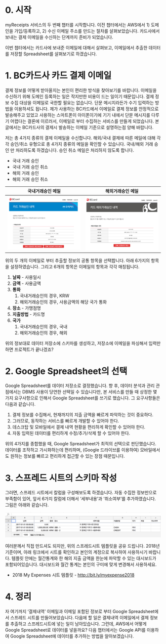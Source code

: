 # 0. 시작

myReceipts 서비스의 두 번째 챕터를 시작합니다. 이전 챕터에서는 AWS에서 1) 도메인을 가입/등록하고, 2) 수신 이메일 주소를 만드는 절차를 살펴보았습니다. 카드사에서 보내는 결제 이메일을 수신하는 단계까지 준비가 되었습니다. 

이번 챕터에서는 카드사에 보내준 이메일에 대해서 살펴보고, 이메일에서 추출한 데이터를 저장할 Spreadsheet를 살펴보기로 하겠습니다. 


# 1. BC카드사 카드 결제 이메일

결제 정보를 어떻게 받아올지는 본인이 편리한 방식을 찾아보기를 바랍니다. 이메일을 수신하기 위해 도메인 등록하는 일은 작지만한 비용이 드는 일이기 때문입니다. 결제 정보 수집 대상을 이메일로 국한할 필요는 없습니다. 단문 메시지라든가 수기 입력하는 방법을 이용하셔도 됩니다. 제가 사용하는 BC카드에서 이메일로 결제 정보를 안정적으로 발송해주고 있었고 사용하는 스마트폰이 아이폰이기에 기기 내에서 단문 메시지를 다루기 어렵다는 결론에 이르러서, 이메일로 부터 수집하는 서비스를 만들게 되었습니다. 본 글에서는 BC카드사의 결제시 발송하는 이메일 기준으로 설명하는점 양해 바랍니다. 

저는 총 4가지 종류의 결제 이메일을 수신합니다. 해외/국내 결제에 따른 메일에 대해 각각 승인/취소 유형으로 총 4가지 종류의 메일을 확인할 수 있습니다. 국내/해외 거래 승인 만 처리하도록 하겠습니다. 승인 취소 메일은 처리하지 않도록 합니다. 

* 국내 거래 승인
* 국내 거래 승인 취소
* 해외 거래 승인 
* 해외 거래 승인 취소 

	
| 국내거래승인 메일  |  해외거래승인 메일 |
|---|---|
| ![2-1. 국내거래승인 메일](https://github.com/0kim/myReceipts/blob/master/images/2/2-1.png?raw=true)  | ![2-2. 해외거래승인 메일](https://github.com/0kim/myReceipts/blob/master/images/2/2-2.png?raw=true)  |


위의 두 개의 이메일로 부터 추출할 정보의 공통 항목을 선택합니다. 아래 6가지의 항목을 설정하였습니다. 그리고 6개의 항목은 이메일의 항목과 각각 매칭됩니다. 

1. **날짜** - 사용일시 
2. **금액** - 사용금액
3. **통화**
    1. 국내거래승인의 경우, KRW
    2. 해외거래승인의 경우, 사용금액의 해당 국가 통화
4. **장소** - 가맹점명
5. **지출방법** - 카드명
6. **국가**
    1. 국내거래승인의 경우, 국내
    2. 해외거래승인의 경우, 해외

위의 정보대로 데이터 저장소에 스키마를 생성하고, 저장소에 이메일을 파싱해서 입력만하면 프로젝트가 끝나겠죠? 

# 2. Google Spreadsheet의 선택

Google Spreadsheet를 데이터 저장소로 결정했습니다. 향 후, 데이터 분석과 관리 관점에서는 DBMS 사용이 당연한 선택일 수 있습니다만, 본 서비스를 만들 때 상정한 몇 가지 요구사항으로 인해서 Google Spreadsheet를 쓰기로 했습니다. 그 요구사항들은 다음과 같습니다. 

1) 결제 정보를 수집해서, 현재까지의 지출 금액을 빠르게 파악하는 것이 중요하다. 
2) 그러므로, 동작하는 서비스를 빠르게 개발할 수 있어야 한다. 
3) 데스크탑 및 모바일에서 결제 내역 현황을 편리하게 확인할 수 있어야 한다. 
4) 자동 입력된 데이터를 편리하게 수정/추가/삭제 할 수 있어야 한다. 

위의 4가지를 종합했을 때, Google Spreadsheet가 최적의 선택으로 판단했습니다. 데이터를 조작하고 가시화하는데 편리하며, (Google 드라이브를 이용하여) 모바일에서도 원하는 정보를 빠르고 편리하게 접근할 수 있는 장점 때문입니다. 


# 3. 스프레드 시트의 스키마 작성

그러면, 스프레드 시트에서 칼럼을 구성해보도록 하겠습니다. 자동 수집한 정보만으로 부족함이 있어, 앞서 6가지 칼럼에 더해서 ‘세부내용’과 ‘취소여부’를 추가하였습니다. 그림은 아래와 같습니다.

![2-3. 스프레드시트 샘플 메일](https://github.com/0kim/myReceipts/blob/master/images/2/2-3.png?raw=true)

여러분께서 직접 만드셔도 되지만, 위의 스프레드시트 템플릿을 공유 드립니다. 2018년 기준이며, 아래 링크에서 시트를 확인하고 본인의 계정으로 복사하여 사용하시기 바랍니다. 템플릿 안에는 월간통계와 한 해의 지출 금액을 한눈에 파악할 수 있는 대시보드가 포함되어있습니다. 대시보드와 월간 통계는 본인의 구미에 맞게 변경해서 사용하세요. 

* 2018 My Expenses 시트 템플릿 - http://bit.ly/myexpense2018

# 4. 정리 

자 여기까지 ‘결제내역’ 이메일과 이메일 포함된 정보로 부터 Google Spreadsheet에서 스프레드 시트를 만들어보았습니다. 다음에 할 일은 결제내역 이메일에서 결제 정보를 추출하고 스프레드시트에 넣는 일이 남아있습니다. 그런데, AWS에서 어떻게 Google Spreadsheet로 데이터를 넣을까요? 다음 챕터에서는 Google API를 이용하여 Google Spreadsheet에 데이터를 추가하는 방법을 알아보겠습니다. 

